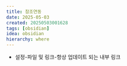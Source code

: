 ```yaml
---
title: 참조연동
date: 2025-05-03
created: 20250503001628
tags: [obsidian]
idea: obsidian
hierarchy: where
---
```

* 설정-파일 및 링크-항상 업데이트 되는 내부 링크

